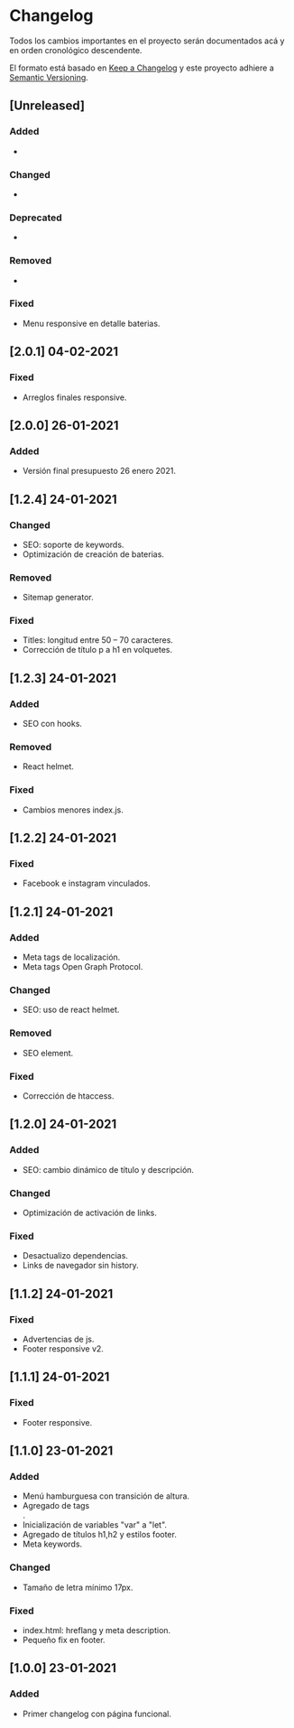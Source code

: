 # Changelog

Todos los cambios importantes en el proyecto serán documentados acá y en orden cronológico descendente.

El formato está basado en [Keep a Changelog](https://keepachangelog.com/es-ES/1.0.0/)
y este proyecto adhiere a [Semantic Versioning](https://semver.org/spec/v2.0.0.html).

## [Unreleased]
### Added
-

### Changed
-

### Deprecated
-

### Removed
-

### Fixed
- Menu responsive en detalle baterias.

## [2.0.1] 04-02-2021
### Fixed
- Arreglos finales responsive.

## [2.0.0] 26-01-2021
### Added
- Versión final presupuesto 26 enero 2021.

## [1.2.4] 24-01-2021

### Changed
- SEO: soporte de keywords.
- Optimización de creación de baterias.

### Removed
- Sitemap generator.

### Fixed
- Titles: longitud entre 50 – 70 caracteres.
- Corrección de título p a h1 en volquetes.

## [1.2.3] 24-01-2021
### Added
- SEO con hooks.

### Removed
- React helmet.

### Fixed
- Cambios menores index.js.

## [1.2.2] 24-01-2021

### Fixed
- Facebook e instagram vinculados.

## [1.2.1] 24-01-2021

### Added
- Meta tags de localización.
- Meta tags Open Graph Protocol.

### Changed
- SEO: uso de react helmet.

### Removed
- SEO element.

### Fixed
- Corrección de htaccess.

## [1.2.0] 24-01-2021
### Added
- SEO: cambio dinámico de título y descripción.

### Changed
- Optimización de activación de links.

### Fixed
- Desactualizo dependencias.
- Links de navegador sin history.

## [1.1.2] 24-01-2021
### Fixed
- Advertencias de js.
- Footer responsive v2.

## [1.1.1] 24-01-2021
### Fixed
- Footer responsive.

## [1.1.0] 23-01-2021
### Added
- Menú hamburguesa con transición de altura.
- Agregado de tags <article>.
- Inicialización de variables "var" a "let".
- Agregado de títulos h1,h2 y estilos footer.
- Meta keywords.

### Changed
- Tamaño de letra mínimo 17px.

### Fixed
- index.html: hreflang y meta description.
- Pequeño fix en footer.

## [1.0.0] 23-01-2021
### Added
- Primer changelog con página funcional.
